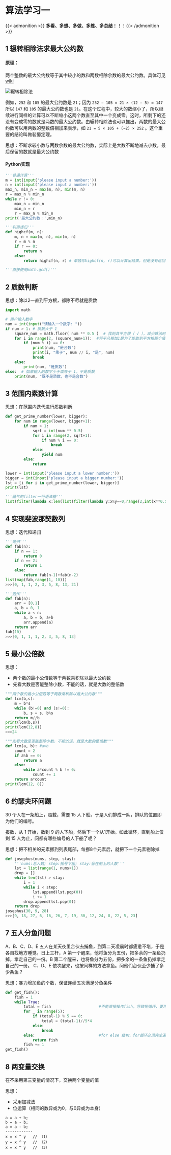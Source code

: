 # 算法学习一


<!--more-->

{{< admonition >}} **多看、多想、多做、多练、多总结**！！！{{< /admonition >}}

## 1 辗转相除法求最大公约数

#### 原理：

两个整数的最大公约数等于其中较小的数和两数相除余数的最大公约数。具体可见[wiki](https://zh.wikipedia.org/wiki/%E8%BC%BE%E8%BD%89%E7%9B%B8%E9%99%A4%E6%B3%95)

![辗转相除法](index.zh-cn.assets/辗转相除法.gif)

例如，`252` 和 `105` 的最大公约数是 `21`；因为 `252 − 105 = 21 × (12 − 5) = 147 `所以 `147` 和 `105` 的最大公约数也是 `21`。在这个过程中，较大的数缩小了，所以继续进行同样的计算可以不断缩小这两个数直至其中一个变成零。这时，所剩下的还没有变成零的数就是两数的最大公约数。由辗转相除法也可以推出，两数的最大公约数可以用两数的整数倍相加来表示，如 `21 = 5 × 105 + (−2) × 252` 。这个重要的结论叫做裴蜀定理。

思想：不断求较小数与两数余数的最大公约数，实际上是大数不断地减去小数，最后保留的数就是最大公约数

#### Python实现

```python
'''普通计算'''
m = int(input('please input a number:'))
n = int(input('please input a number:'))
max_n, min_n = max(m, n), min(m, n)
r = max_n % min_n
while r != 0:
    max_n = min_n
    min_n = r
    r = max_n % min_n
print('最大公约数：',min_n)

'''利用递归'''
def highcf(m, n):
    m, n = max(m, n), min(m, n)
    r = m % n
    if r == 0:
        return n
    else:
        return highcf(n, r) # 单独写highcf(n, r)可以计算出结果，但是没有返回值

'''直接使用math.gcd()'''
```

## 2 质数判断

思想：除以2一直到平方根，都除不尽就是质数

```python
import math

# 用户输入数字
num = int(input("请输入一个数字: "))
if num > 1: # 质数大于 1
    square_num = math.floor( num ** 0.5 )  # 找到其平方根（ √ ），减少算法时间
    for i in range(2, (square_num+1)):  #将平凡根加1是为了能取到平方根那个值
        if (num % i) == 0:
            print(num, "是合数")
            print(i, "乘于", num // i, "是", num)
            break
    else:
        print(num, "是质数")
else:  # 如果输入的数字小于或等于 1，不是质数
    print(num, "既不是质数，也不是合数")
```

## 3 范围内素数计算

思想：在范围内迭代进行质数判断

```python
def get_prime_number(lower, bigger):
    for num in range(lower, bigger+1):
        if num > 1:
            sqrt = int(num ** 0.5)
            for i in range(2, sqrt+1):
                if num % i == 0:
                    break
            else:
                yield num
        else:
            return 

lower = int(input('please input a lower number:'))
bigger = int(input('please input a bigger number:'))
lst = [i for i in get_prime_number(lower, bigger)]
print(lst)

'''骚气的filter一行语法糖'''
list(filter(lambda x:len(list(filter(lambda y:x%y==0,range(2,int(x**0.5)+1))))==0,range(100,150))) #100-150之内的质数
```

## 4 实现斐波那契数列

思想：迭代和递归

```python
'''递归'''
def fab(n):
    if n == 1:
        return 0
    if n == 2:
        return 1
    else:
        return fab(n-1)+fab(n-2)
list(map(fab,range(1, 10)))
>>>[0, 1, 1, 2, 3, 5, 8, 13, 21]

'''迭代'''
def fab(n):
    arr = [0,1]
    a, b = 0, 1
    while a < n:
        a, b = b, a+b
        arr.append(a)
    return arr
fab(10)
>>>[0, 1, 1, 1, 2, 3, 5, 8, 13]
```

## 5 最小公倍数

思想：

- 两个数的最小公倍数等于两数乘积除以最大公约数
- 先看大数是否能整除小数，不能的话，就是大数的整倍数

```python 
"""两个数的最小公倍数等于两数乘积除以最大公约数"""
def lcm(b,s):
    m = b*s
    while (b!=0) and (s!=0):
        b, s = s, b%s
    return m//b
print(lcm(b,s))
print(lcm(12,8))
>>>24

"""先看大数是否能整除小数，不能的话，就是大数的整倍数"""
def lcm(a, b): #a>b
    count = 2
    if a%b == 0:
        return a
    else:
        while a*count % b != 0:
            count += 1
    return a*count
print(lcm(12, 8))
```

## 6 约瑟夫环问题

30 个人在一条船上，超载，需要 15 人下船。于是人们排成一队，排队的位置即为他们的编号。

报数，从 1 开始，数到 9 的人下船，然后下一个从1开始。如此循环，直到船上仅剩 15 人为止，问都有哪些编号的人下船了呢？

思想：把不相关的元素挪到列表尾部，每挪8个元素后，就把下一个元素剔除掉

```python 
def josephus(nums, step, stay):
    '''nums:总人数; step:摇号下船; stay:留在船上的人数'''
    lst = list(range(1, nums+1))
    drop = []
    while len(lst) > stay:
        i = 1
        while i < step:
            lst.append(lst.pop(0))
            i += 1
        drop.append(lst.pop(0))
    return drop
josephus(30, 9, 28)
>>>[9, 18, 27, 6, 16, 26, 7, 19, 30, 12, 24, 8, 22, 5, 23]
```

## 7 五人分鱼问题

A、B、C、D、E 五人在某天夜里合伙去捕鱼，到第二天凌晨时都疲惫不堪，于是各自找地方睡觉。日上三杆，A 第一个醒来，他将鱼分为五份，把多余的一条鱼扔掉，拿走自己的一份。B 第二个醒来，也将鱼分为五份，把多余的一条鱼扔掉拿走自己的一份。 C、D、E 依次醒来，也按同样的方法拿鱼。问他们台伙至少捕了多少条鱼？

思想：暴力增加鱼的个数，保证连续五次满足分鱼条件

```python
def get_fish():
    fish = 1
    while True:
        total = fish                     #不能直接操作fish，导致死循环，要用total变量代替
        for _ in range(5):
            if (total-1) % 5 == 0:
                total = (total-1)//5*4
            else:
                break
        else:                            #for else 结构，for循环必须完全遍历完成后才会执行else语句，保证五次分鱼
            return fish
        fish += 1
get_fish()
```

## 8 两变量交换

在不采用第三变量的情况下，交换两个变量的值

思想：

- 采用加减法
- 位运算（相同的数异或为0，与0异或为本身）

```
a = a + b;
b = a - b;
a = a - b;
------------
x = x ^ y   // （1）
y = x ^ y   // （2）
x = x ^ y   // （3）
```
